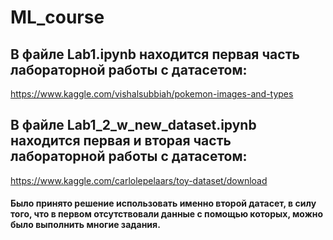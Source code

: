 # ML_course

## В файле Lab1.ipynb находится первая часть лабораторной работы с датасетом: 
https://www.kaggle.com/vishalsubbiah/pokemon-images-and-types
## В файле Lab1_2_w_new_dataset.ipynb находится первая и вторая часть лабораторной работы с датасетом: 
https://www.kaggle.com/carlolepelaars/toy-dataset/download

#### Было принято решение использовать именно второй датасет,  в силу того, что в первом отсутствовали данные с помощью которых, можно было выполнить многие задания.
